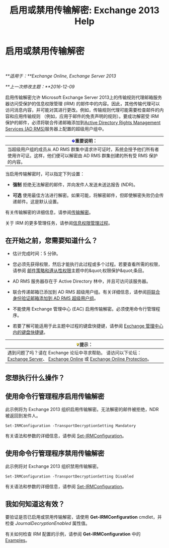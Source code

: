 ﻿---
title: '启用或禁用传输解密: Exchange 2013 Help'
TOCTitle: 启用或禁用传输解密
ms:assetid: 4663f54e-dd0a-4a42-983e-8765e2adc412
ms:mtpsurl: https://technet.microsoft.com/zh-cn/library/Dd638126(v=EXCHG.150)
ms:contentKeyID: 50490406
ms.date: 05/21/2018
mtps_version: v=EXCHG.150
ms.translationtype: MT
---

# 启用或禁用传输解密

 

_**适用于：**Exchange Online, Exchange Server 2013_

_**上一次修改主题：**2016-12-09_

启用传输解密允许 Microsoft Exchange Server 2013上的传输规则代理邮箱服务器访问受保护的信息权限管理 (IRM) 的邮件中的内容。因此，其他传输代理可以访问消息内容，并可能对其进行更改。例如，传输规则代理可能需要检查邮件的内容和应用传输规则 （例如，应用于邮件的免责声明的规则）。要成功解密受 IRM 保护的邮件，必须将联合传递邮箱添加到[Active Directory Rights Management Services (AD RMS)](https://technet.microsoft.com/en-us/library/hh831364.aspx)服务器上配置的超级用户组中。

<table>
<thead>
<tr class="header">
<th><img src="images/Bb124558.important(EXCHG.150).gif" title="重要说明" alt="重要说明" />重要说明：</th>
</tr>
</thead>
<tbody>
<tr class="odd">
<td>当超级用户组的成员从 AD RMS 群集中请求许可证时，系统会授予他们所有者使用许可证。这样，他们便可以解密由 AD RMS 群集创建的所有受 RMS 保护的内容。</td>
</tr>
</tbody>
</table>


当启用传输解密时，可以指定下列设置：

  - **强制** 拒绝无法解密的邮件，并向发件人发送未送达报告 (NDR)。

  - **可选** 使用最佳方法进行解密。如果可能，将解密邮件，但即使解密失败仍会传递邮件。这是默认设置。

有关传输解密的详细信息，请参阅[传输解密](transport-decryption-exchange-2013-help.md)。

关于 IRM 的更多管理任务，请参阅[信息权限管理过程](information-rights-management-procedures-exchange-2013-help.md)。

## 在开始之前，您需要知道什么？

  - 估计完成时间：5 分钟。

  - 您必须先获得权限，然后才能执行此过程或多个过程。若要查看所需的权限，请参阅 [邮件策略和遵从性权限](messaging-policy-and-compliance-permissions-exchange-2013-help.md)主题中的\&quot;权限保护\&quot;条目。

  - AD RMS 服务器存在于 Active Directory 林中，并且可访问该服务器。

  - 联合传递邮箱已添加到 AD RMS 超级用户组。有关详细信息，请参阅[将联合身份验证邮箱添加到 AD RMS 超级用户组](add-the-federation-mailbox-to-the-ad-rms-super-users-group-exchange-2013-help.md)。

  - 不能使用 Exchange 管理中心 (EAC) 启用传输解密。必须使用命令行管理程序。

  - 若要了解可能适用于此主题中过程的键盘快捷键，请参阅 [Exchange 管理中心内的键盘快捷键](keyboard-shortcuts-in-the-exchange-admin-center-exchange-online-protection-help.md)。

<table>
<thead>
<tr class="header">
<th><img src="images/Bb124558.tip(EXCHG.150).gif" title="提示" alt="提示" />提示：</th>
</tr>
</thead>
<tbody>
<tr class="odd">
<td>遇到问题了吗？请在 Exchange 论坛中寻求帮助。 请访问以下论坛：<a href="https://go.microsoft.com/fwlink/p/?linkid=60612">Exchange Server</a>、 <a href="https://go.microsoft.com/fwlink/p/?linkid=267542">Exchange Online</a> 或 <a href="https://go.microsoft.com/fwlink/p/?linkid=285351">Exchange Online Protection</a>。</td>
</tr>
</tbody>
</table>


## 您想执行什么操作？

## 使用命令行管理程序启用传输解密

此示例将为 Exchange 2013 组织启用传输解密。无法解密的邮件被拒绝，NDR 被返回到发件人。

    Set-IRMConfiguration -TransportDecryptionSetting Mandatory

有关语法和参数的详细信息，请参阅 [Set-IRMConfiguration](https://technet.microsoft.com/zh-cn/library/dd979792\(v=exchg.150\))。

## 使用命令行管理程序禁用传输解密

此示例将对 Exchange 2013 组织禁用传输解密。

    Set-IRMConfiguration -TransportDecryptionSetting Disabled

有关语法和参数的详细信息，请参阅 [Set-IRMConfiguration](https://technet.microsoft.com/zh-cn/library/dd979792\(v=exchg.150\))。

## 我如何知道这有效？

要验证是否已启用或禁用传输解密，请使用 **Get-IRMConfiguration** cmdlet，并检查 *JournalDecryptionEnabled* 属性值。

有关如何检查 IRM 配置的示例，请参阅 **Get-IRMConfiguration** 中的[Examples](https://technet.microsoft.com/zh-cn/e1821219-fe18-4642-a9c2-58eb0aadd61a\(exchg.150\)#examples)。

